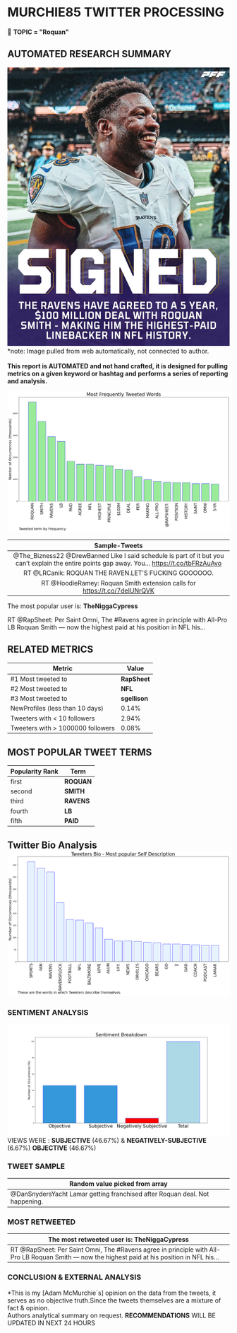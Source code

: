# MURCHIE85 TWITTER PROCESSING 
&#x1F34E; **TOPIC = "Roquan"**

## AUTOMATED RESEARCH SUMMARY

![image](assets/2023-01-10hashtagImage.png)*note: Image pulled from web automatically, not connected to author.
<br></br>
<b> This report is AUTOMATED and not hand crafted, it is designed for pulling metrics on a given keyword or hashtag and performs a series of reporting and analysis.</b>



![image](assets/2023-01-10TWEETS.png)



|                **Sample-Tweets**        |
| :-------------: |
| @The_Bizness22 @DrewBanned Like I said schedule is part of it but you can’t explain the entire points gap away. You… https://t.co/tbFRzAuAvo |
| RT @LRCanik: ROQUAN THE RAVEN.LET'S FUCKING GOOOOOO. |
| RT @HoodieRamey: Roquan Smith extension calls for  https://t.co/7deIUNrQVK |

The most popular user is: **TheNiggaCypress**
<div class="alert alert-block alert-danger"> RT @RapSheet: Per Saint Omni, The #Ravens agree in principle with All-Pro LB Roquan Smith — now the highest paid at his position in NFL his…</div>

## RELATED METRICS<br>
| Metric | Value |
| ------------- | ------------- |
| #1 Most tweeted to  | **RapSheet** |
| #2 Most tweeted to  | **NFL** |
| #3 Most tweeted to  | **sgellison** |
| NewProfiles (less than 10 days) | 0.14%  |
| Tweeters with < 10 followers  | 2.94%|
| Tweeters with > 1000000 followers  | 0.08%  |



## MOST POPULAR TWEET TERMS 


| Popularity Rank  | Term |
| ------------- | ------------- |
| first  | **ROQUAN**  |
| second  | **SMITH**  |
| third  | **RAVENS** |
| fourth  | **LB**  |
| fifth  | **PAID**  |


## Twitter Bio Analysis![image](assets/2023-01-10BIO.png)
### SENTIMENT ANALYSIS
![image](assets/2023-01-10sentiment.png)
VIEWS WERE : **SUBJECTIVE**  (46.67%) & **NEGATIVELY-SUBJECTIVE** (6.67%) **OBJECTIVE** (46.67%)

### TWEET SAMPLE 
| Random value picked from array |
| ------------- |
|@DanSnydersYacht Lamar getting franchised after Roquan deal. Not happening. |

### MOST RETWEETED 

| The most retweeted user is: **TheNiggaCypress**  |
| ------------- |
| RT @RapSheet: Per Saint Omni, The #Ravens agree in principle with All-Pro LB Roquan Smith — now the highest paid at his position in NFL his… |

### CONCLUSION & EXTERNAL ANALYSIS

*This is my [Adam McMurchie`s] opinion on the data from the tweets, it serves as no objective truth.Since the tweets themselves are a mixture of fact & opinion.<br>
Authors analytical summary on request.
**RECOMMENDATIONS** WILL BE UPDATED IN NEXT  24 HOURS <br>